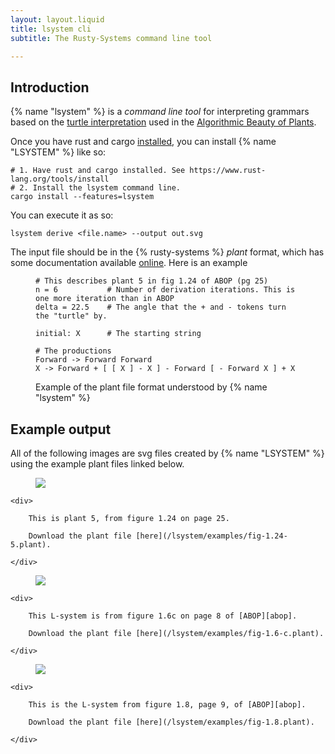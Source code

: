 ```yaml
---
layout: layout.liquid
title: lsystem cli
subtitle: The Rusty-Systems command line tool

---
```


## Introduction

{% name "lsystem" %} is a *command line tool* for interpreting 
grammars based on the [turtle interpretation][turtle] used
in the [Algorithmic Beauty of Plants][abop].

Once you have rust and cargo [installed][rustup], you can 
install {% name "LSYSTEM" %} like so:

```shell
# 1. Have rust and cargo installed. See https://www.rust-lang.org/tools/install
# 2. Install the lsystem command line. 
cargo install --features=lsystem
```

You can execute it as so:

```shell
lsystem derive <file.name> --output out.svg
```

The input file should be in the {% rusty-systems %} *plant* format,
which has some documentation available [online][rdoc]. Here is 
an example 


<figure>

```shell
# This describes plant 5 in fig 1.24 of ABOP (pg 25)
n = 6           # Number of derivation iterations. This is one more iteration than in ABOP
delta = 22.5    # The angle that the + and - tokens turn the "turtle" by.

initial: X      # The starting string

# The productions
Forward -> Forward Forward
X -> Forward + [ [ X ] - X ] - Forward [ - Forward X ] + X

```

<figcaption>

Example of the plant file format understood by {% name "lsystem" %}

</figcaption>

</figure>

## Example output

All of the following images are svg files created by {% name "LSYSTEM" %}
using the example plant files linked below. 

<div>
    <figure>
        <img src="{{'./lsystem/examples/fig-1.24-5.plant' | derive | base }}">
    </figure>

    <div>

        This is plant 5, from figure 1.24 on page 25. 
    
        Download the plant file [here](/lsystem/examples/fig-1.24-5.plant).

    </div>
</div>


<div>
    <figure>
        <img src="{{'./lsystem/examples/fig-1.6-c.plant' | derive | base }}">
    </figure>

    <div>

        This L-system is from figure 1.6c on page 8 of [ABOP][abop].
    
        Download the plant file [here](/lsystem/examples/fig-1.6-c.plant).

    </div>
</div>

<div>
    <figure>
        <img src="{{'./lsystem/examples/fig-1.8.plant' | derive | base }}">
    </figure>

    <div>

        This is the L-system from figure 1.8, page 9, of [ABOP][abop]. 
    
        Download the plant file [here](/lsystem/examples/fig-1.8.plant).

    </div>
</div>


[abop]: http://algorithmicbotany.org/papers/#abop
[turtle]: https://en.wikipedia.org/wiki/Turtle_graphics
[rustup]: https://www.rust-lang.org/tools/install
[rdoc]: https://docs.rs/rusty-systems/latest/rusty_systems/interpretation/abop/parser/index.html